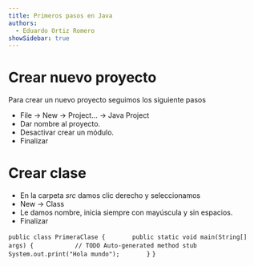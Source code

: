 ```yaml
---
title: Primeros pasos en Java
authors:
  - Eduardo Ortiz Romero
showSidebar: true
---
```

# Crear nuevo proyecto
Para crear un nuevo proyecto seguimos los siguiente pasos
* File -> New -> Project... -> Java Project
* Dar nombre al proyecto.
* Desactivar crear un módulo.
* Finalizar

# Crear clase
* En la carpeta *src* damos clic derecho y seleccionamos
* New -> Class
* Le damos nombre, inicia siempre con mayúscula y sin espacios.
* Finalizar


`public class PrimeraClase {`
`		public static void main(String[] args) {`
`			// TODO Auto-generated method stub`
`			System.out.print("Hola mundo");`
`		}`
`}`

